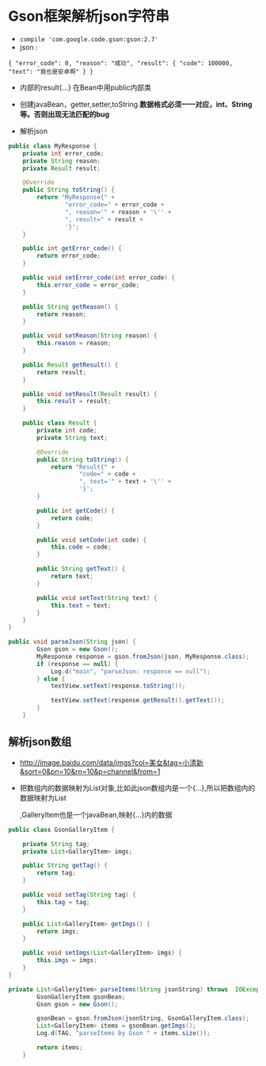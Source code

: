 # Gson框架解析json字符串

- `compile 'com.google.code.gson:gson:2.7'`
- json :

`{ "error_code": 0, "reason": "成功", "result": { "code": 100000, "text": "我也是安卓啊" } }`

- 内部的result{...} 在Bean中用public内部类

- 创建javaBean，getter\,setter,toString.**数据格式必须一一对应，int、String等。否则出现无法匹配的bug**

- 解析json

```java
public class MyResponse {
    private int error_code;
    private String reason;
    private Result result;

    @Override
    public String toString() {
        return "MyResponse{" +
                "error_code=" + error_code +
                ", reason='" + reason + '\'' +
                ", result=" + result +
                '}';
    }

    public int getError_code() {
        return error_code;
    }

    public void setError_code(int error_code) {
        this.error_code = error_code;
    }

    public String getReason() {
        return reason;
    }

    public void setReason(String reason) {
        this.reason = reason;
    }

    public Result getResult() {
        return result;
    }

    public void setResult(Result result) {
        this.result = result;
    }

    public class Result {
        private int code;
        private String text;

        @Override
        public String toString() {
            return "Result{" +
                    "code=" + code +
                    ", text='" + text + '\'' +
                    '}';
        }

        public int getCode() {
            return code;
        }

        public void setCode(int code) {
            this.code = code;
        }

        public String getText() {
            return text;
        }

        public void setText(String text) {
            this.text = text;
        }
    }
}
```

```java
public void parseJson(String json) {
        Gson gson = new Gson();
        MyResponse response = gson.fromJson(json, MyResponse.class);
        if (response == null) {
            Log.d("main", "parseJson: response == null");
        } else {
            textView.setText(response.toString());

            textView.setText(response.getResult().getText());
        }
    }
```

## 解析json数组

- <http://image.baidu.com/data/imgs?col=美女&tag=小清新&sort=0&pn=10&rn=10&p=channel&from=1>
- 把数组内的数据映射为List对象,比如此json数组内是一个{...},所以把数组内的数据映射为List

  <galleryitem>,GalleryItem也是一个javaBean,映射{...}内的数据</galleryitem>

```java
public class GsonGalleryItem {

    private String tag;
    private List<GalleryItem> imgs;

    public String getTag() {
        return tag;
    }

    public void setTag(String tag) {
        this.tag = tag;
    }

    public List<GalleryItem> getImgs() {
        return imgs;
    }

    public void setImgs(List<GalleryItem> imgs) {
        this.imgs = imgs;
    }
}
```

```java
private List<GalleryItem> parseItems(String jsonString) throws  IOException ,JSONException{
        GsonGalleryItem gsonBean;
        Gson gson = new Gson();

        gsonBean = gson.fromJson(jsonString, GsonGalleryItem.class);
        List<GalleryItem> items = gsonBean.getImgs();
        Log.d(TAG, "parseItems by Gson " + items.size());

        return items;
    }
```
